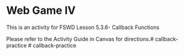 # Web Game IV

This is an activity for FSWD Lesson 5.3.6- Callback Functions

Please refer to the Activity Guide in Canvas for directions.#   c a l l b a c k - p r a c t i c e  
 #   c a l l b a c k - p r a c t i c e  
 